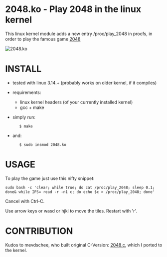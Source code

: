 2048.ko - Play 2048 in the linux kernel
=======================================

This linux kernel module adds a new entry /proc/play_2048 in procfs, in order to
play the famous game [2048](http://git.io/2048)

![2048.ko](http://i.imgur.com/NPzhHNi.png)

INSTALL
=======

- tested with linux 3.14.+ (probably works on older kernel, if it compiles)
- requirements:
  - linux kernel headers (of your currently installed kernel)
  - gcc + make
- simply run:

         $ make

- and:

         $ sudo insmod 2048.ko

USAGE
=====

To play the game just use this nifty snippet:

    sudo bash -c 'clear; while true; do cat /proc/play_2048; sleep 0.1; done& while IFS= read -r -n1 c; do echo $c > /proc/play_2048; done'

Cancel with Ctrl-C.

Use arrow keys or wasd or hjkl to move the tiles.
Restart with 'r'.

CONTRIBUTION
============

Kudos to mevdschee, who built original C-Version: [2048.c](https://github.com/mevdschee/2048.c), which I ported to the kernel.



